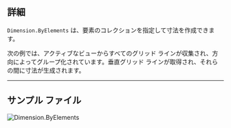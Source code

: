 ## 詳細
`Dimension.ByElements` は、要素のコレクションを指定して寸法を作成できます。

次の例では、アクティブなビューからすべてのグリッド ラインが収集され、方向によってグループ化されています。垂直グリッド ラインが取得され、それらの間に寸法が生成されます。
___
## サンプル ファイル

![Dimension.ByElements](./Revit.Elements.Dimension.ByElements_img.jpg)
